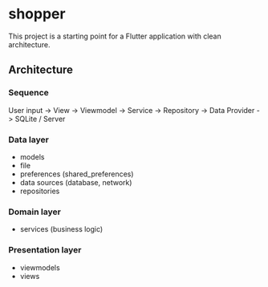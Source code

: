# shopper

This project is a starting point for a Flutter application with clean architecture.

## Architecture

### Sequence
User input -> View -> Viewmodel -> Service -> Repository -> Data Provider -> SQLite / Server

### Data layer
- models
- file
- preferences (shared_preferences)
- data sources (database, network)
- repositories

### Domain layer
- services (business logic)

### Presentation layer
- viewmodels
- views
